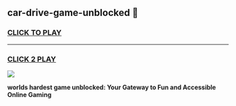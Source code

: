 
## car-drive-game-unblocked 👋
<h3>
<a href="https://premium.freeplayer.one?title=car-drive-game-unblocked&ref=14F">CLICK TO PLAY</a></h3>
<hr>

<h3>
<a href="https://premium.freeplayer.one?title=car-drive-game-unblocked&ref=14F">CLICK 2 PLAY</a>
  
</h3>

<a href="https://premium.freeplayer.one?title=car-drive-game-unblocked&ref=12F/"><img src="https://clearcache.store/games.png"></a>


**worlds hardest game unblocked: Your Gateway to Fun and Accessible Online Gaming**
